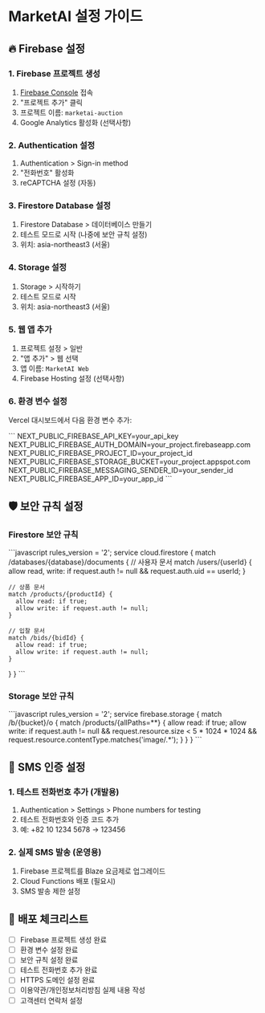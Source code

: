 # MarketAI 설정 가이드

## 🔥 Firebase 설정

### 1. Firebase 프로젝트 생성
1. [Firebase Console](https://console.firebase.google.com) 접속
2. "프로젝트 추가" 클릭
3. 프로젝트 이름: `marketai-auction`
4. Google Analytics 활성화 (선택사항)

### 2. Authentication 설정
1. Authentication > Sign-in method
2. "전화번호" 활성화
3. reCAPTCHA 설정 (자동)

### 3. Firestore Database 설정
1. Firestore Database > 데이터베이스 만들기
2. 테스트 모드로 시작 (나중에 보안 규칙 설정)
3. 위치: asia-northeast3 (서울)

### 4. Storage 설정
1. Storage > 시작하기
2. 테스트 모드로 시작
3. 위치: asia-northeast3 (서울)

### 5. 웹 앱 추가
1. 프로젝트 설정 > 일반
2. "앱 추가" > 웹 선택
3. 앱 이름: `MarketAI Web`
4. Firebase Hosting 설정 (선택사항)

### 6. 환경 변수 설정
Vercel 대시보드에서 다음 환경 변수 추가:

\`\`\`
NEXT_PUBLIC_FIREBASE_API_KEY=your_api_key
NEXT_PUBLIC_FIREBASE_AUTH_DOMAIN=your_project.firebaseapp.com
NEXT_PUBLIC_FIREBASE_PROJECT_ID=your_project_id
NEXT_PUBLIC_FIREBASE_STORAGE_BUCKET=your_project.appspot.com
NEXT_PUBLIC_FIREBASE_MESSAGING_SENDER_ID=your_sender_id
NEXT_PUBLIC_FIREBASE_APP_ID=your_app_id
\`\`\`

## 🛡️ 보안 규칙 설정

### Firestore 보안 규칙
\`\`\`javascript
rules_version = '2';
service cloud.firestore {
  match /databases/{database}/documents {
    // 사용자 문서
    match /users/{userId} {
      allow read, write: if request.auth != null && request.auth.uid == userId;
    }
    
    // 상품 문서
    match /products/{productId} {
      allow read: if true;
      allow write: if request.auth != null;
    }
    
    // 입찰 문서
    match /bids/{bidId} {
      allow read: if true;
      allow write: if request.auth != null;
    }
  }
}
\`\`\`

### Storage 보안 규칙
\`\`\`javascript
rules_version = '2';
service firebase.storage {
  match /b/{bucket}/o {
    match /products/{allPaths=**} {
      allow read: if true;
      allow write: if request.auth != null 
        && request.resource.size < 5 * 1024 * 1024
        && request.resource.contentType.matches('image/.*');
    }
  }
}
\`\`\`

## 📱 SMS 인증 설정

### 1. 테스트 전화번호 추가 (개발용)
1. Authentication > Settings > Phone numbers for testing
2. 테스트 전화번호와 인증 코드 추가
3. 예: +82 10 1234 5678 → 123456

### 2. 실제 SMS 발송 (운영용)
1. Firebase 프로젝트를 Blaze 요금제로 업그레이드
2. Cloud Functions 배포 (필요시)
3. SMS 발송 제한 설정

## 🚀 배포 체크리스트

- [ ] Firebase 프로젝트 생성 완료
- [ ] 환경 변수 설정 완료
- [ ] 보안 규칙 설정 완료
- [ ] 테스트 전화번호 추가 완료
- [ ] HTTPS 도메인 설정 완료
- [ ] 이용약관/개인정보처리방침 실제 내용 작성
- [ ] 고객센터 연락처 설정
